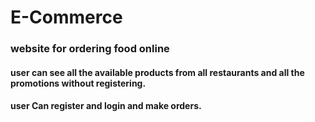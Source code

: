 # E-Commerce
### website for ordering food online

#### user can see all the available products from all restaurants and all the promotions without registering.
#### user Can register and login and make orders.

